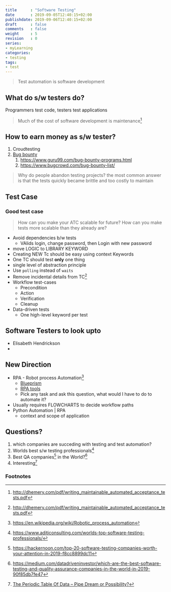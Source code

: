 ```yaml
---
title      : "Software Testing"
date       : 2019-09-05T12:40:15+02:00
publishdate: 2019-09-06T12:40:15+02:00
draft      : false
comments   : false
weight     : 5
revision   : 0
series:
- myLearning
categories:
- testing
tags:
- test
---
```


> Test automation is software development

## What do s/w testers do?

Programmers test code, testers test applications

> Much of the cost of software development is maintenance[^1]

## How to earn money as s/w tester?

1. Croudtesting
2. [Bug bounty](https://en.wikipedia.org/wiki/Bug_bounty_program)
   1. https://www.guru99.com/bug-bounty-programs.html
   2. https://www.bugcrowd.com/bug-bounty-list/

>  Why do people abandon testing projects?
> the most common answer is that the tests quickly became brittle and
too costly to maintain

## Test Case

### Good test case

> How can you make your ATC scalable for future?
> How can you make tests more scalable than they already are? 

* Avoid dependencies b/w tests
  * VAlids login, change password, then Login with new password
* move LOGIC to LIBRARY KEYWORD
* Creating NEW Tc should be easy using context Keywords
* One TC should test **only** one thing
* single level of abstraction principle
* Use `polling` instead of `waits`
* Remove incidental details from TC[^1]
* Workflow test-cases
  * Precondition
  * Action
  * Verification
  * Cleanup
* Data-driven tests
  * One high-level keyword per test

## Software Testers to look upto

* Elisabeth Hendrickson
* 

## New Direction

* RPA - Robot process Automation[^6]
  * [Blueprism](https://www.blueprism.com/)
  * [RPA tools](https://www.guru99.com/robotics-process-automation-tools.html)
  * Pick any task and ask this question, what would I have to do to automate it?
* Usually requires FLOWCHARTS to decide workflow paths
* Python Automation | RPA
  * context and scope of application


## Questions?

1. which companies are succeding with testing and test automation?
2. Worlds best s/w testing professionals[^2]
3. Best QA companies[^4] in the World?[^3]
4. Interesting[^5]


### Footnotes

[^1]: http://dhemery.com/pdf/writing_maintainable_automated_acceptance_tests.pdf
[^2]: https://www.aditiconsulting.com/worlds-top-software-testing-professionals/
[^3]: https://medium.com/datadriveninvestor/which-are-the-best-software-testing-and-quality-assurance-companies-in-the-world-in-2019-90f85db7fe47
[^4]: https://hackernoon.com/top-20-software-testing-companies-worth-your-attention-in-2019-f8cc8899dc11
[^5]: [The Periodic Table Of Data – Pipe Dream or Possibility?](https://www.ministryoftesting.com/dojo/series/the-testing-planet-archive/lessons/the-periodic-table-of-data-pipe-dream-or-possibility)
[^6]: https://en.wikipedia.org/wiki/Robotic_process_automation
